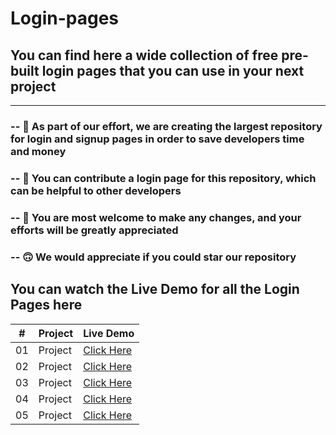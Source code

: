 # Login-pages
##  **You can find here a wide collection of free pre-built login pages that you can use in your next project**

<hr>

### -- 🤌  As part of our effort, we are creating the largest repository for login and signup pages in order to save developers time and money
### -- 👀  You can contribute a login page for this repository, which can be helpful to other developers
### -- 🤝  You are most welcome to make any changes, and your efforts will be greatly appreciated
### -- 🙃  We would appreciate if you could star our repository

## You can watch the Live Demo for all the Login Pages here

|  #  | Project                                                                                                                     | Live Demo                                                                         |
| :-: | --------------------------------------------------------------------------------------------------------------------------- | --------------------------------------------------------------------------------- |
| 01  | Project                             | [Click Here](https://jkvishu.github.io/Login-pages/1.Project/index.html)
| 02  | Project                             | [Click Here](https://jkvishu.github.io/Login-pages/2.Project/index.html)
| 03  | Project                             | [Click Here](https://jkvishu.github.io/Login-pages/3.Project/index.html)
| 04  | Project                             | [Click Here](https://jkvishu.github.io/Login-pages/4.Project/index.html)
| 05  | Project                             | [Click Here](https://jkvishu.github.io/Login-pages/5.Project/index.html)


